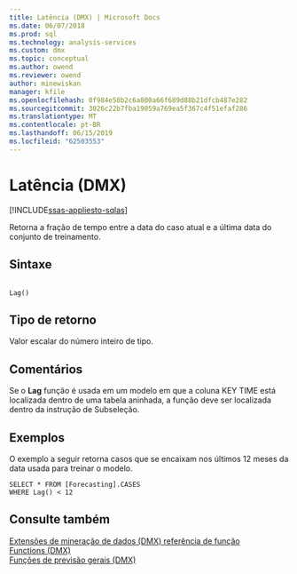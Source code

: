 ```yaml
---
title: Latência (DMX) | Microsoft Docs
ms.date: 06/07/2018
ms.prod: sql
ms.technology: analysis-services
ms.custom: dmx
ms.topic: conceptual
ms.author: owend
ms.reviewer: owend
author: minewiskan
manager: kfile
ms.openlocfilehash: 0f984e50b2c6a800a66f689d88b21dfcb487e282
ms.sourcegitcommit: 3026c22b7fba19059a769ea5f367c4f51efaf286
ms.translationtype: MT
ms.contentlocale: pt-BR
ms.lasthandoff: 06/15/2019
ms.locfileid: "62503553"
---
```

# <a name="lag-dmx"></a>Latência (DMX)
[!INCLUDE[ssas-appliesto-sqlas](../includes/ssas-appliesto-sqlas.md)]

  Retorna a fração de tempo entre a data do caso atual e a última data do conjunto de treinamento.  
  
## <a name="syntax"></a>Sintaxe  
  
```  
  
Lag()  
```  
  
## <a name="return-type"></a>Tipo de retorno  
 Valor escalar do número inteiro de tipo.  
  
## <a name="remarks"></a>Comentários  
 Se o **Lag** função é usada em um modelo em que a coluna KEY TIME está localizada dentro de uma tabela aninhada, a função deve ser localizada dentro da instrução de Subseleção.  
  
## <a name="examples"></a>Exemplos  
 O exemplo a seguir retorna casos que se encaixam nos últimos 12 meses da data usada para treinar o modelo.  
  
```  
SELECT * FROM [Forecasting].CASES  
WHERE Lag() < 12  
```  
  
## <a name="see-also"></a>Consulte também  
 [Extensões de mineração de dados &#40;DMX&#41; referência de função](../dmx/data-mining-extensions-dmx-function-reference.md)   
 [Functions &#40;DMX&#41;](../dmx/functions-dmx.md)   
 [Funções de previsão gerais &#40;DMX&#41;](../dmx/general-prediction-functions-dmx.md)  
  
  
